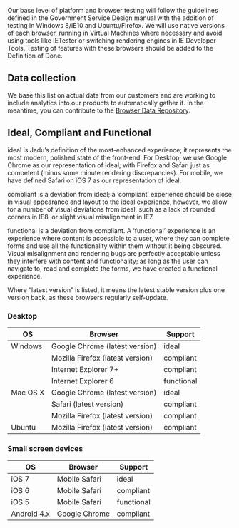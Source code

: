 Our base level of platform and browser testing will follow the guidelines defined in the Government Service Design manual with the addition of testing in Windows 8/IE10 and Ubuntu/Firefox. We will use native versions of each browser, running in Virtual Machines where necessary and avoid using tools like IETester or switching rendering engines in IE Developer Tools. Testing of features with these browsers should be added to the Definition of Done. 

## Data collection

We base this list on actual data from our customers and are working to include analytics into our products to automatically gather it. In the meantime, you can contribute to the [Browser Data Repository](https://gitlab.hq.jadu.net/pulsar/browser-data/tree/master).

## Ideal, Compliant and Functional

<span class="label label--success">ideal</span> is Jadu’s definition of the most-enhanced experience; it represents the most modern, polished state of the front-end. For Desktop; we use Google Chrome as our representation of ideal; with Firefox and Safari just as competent (minus some minute rendering discrepancies). For mobile, we have defined Safari on iOS 7 as our representation of ideal.

<span class="label label--primary">compliant</span> is a deviation from ideal; a ‘compliant’ experience should be close in visual appearance and layout to the ideal experience, however, we allow for a number of visual deviations from ideal, such as a lack of rounded corners in IE8, or slight visual misalignment in IE7.

<span class="label">functional</span> is a deviation from compliant. A ‘functional’ experience is an experience where content is accessible to a user, where they can complete forms and use all the functionality within them without it being obscured. Visual misalignment and rendering bugs are perfectly acceptable unless they interfere with content and functionality; as long as the user can navigate to, read and complete the forms, we have created a functional experience.

Where “latest version” is listed, it means the latest stable version plus one version back, as these browsers regularly self-update.

### Desktop

<table class="table table-bordered table-striped">
<thead>
 <tr>
   <th>OS</th>
   <th>Browser</th>
   <th class="centered">Support</th>
 </tr>
</thead>
<tbody>

<tr>
 <td>Windows</td>
 <td>Google Chrome (latest version)</td>
 <td class="centered"><span class="label label--success">ideal</span></td>
</tr>
<tr>
 <td></td>
 <td>Mozilla Firefox (latest version)</td>
 <td class="centered"><span class="label label--primary">compliant</span></td>
</tr>
<tr>
 <td></td>
 <td>Internet Explorer 7+</td>
 <td class="centered"><span class="label label--primary">compliant</span></td>
</tr>
<tr>
 <td></td>
 <td>Internet Explorer 6</td>
 <td class="centered"><span class="label">functional</span></td>
</tr>

<tr>
 <td>Mac OS X</td>
 <td>Google Chrome (latest version)</td>
 <td class="centered"><span class="label label--success">ideal</span></td>
</tr>

<tr>
 <td></td>
 <td>Safari (latest version)</td>
 <td class="centered"><span class="label label--primary">compliant</span></td>
</tr>

<tr>
 <td></td>
 <td>Mozilla Firefox (latest version)</td>
 <td class="centered"><span class="label label--primary">compliant</span></td>
</tr>

<tr>
 <td>Ubuntu</td>
 <td>Mozilla Firefox (latest version)</td>
 <td class="centered"><span class="label label--primary">compliant</span></td>
</tr>

</tbody>
</table>

### Small screen devices

<table class="table table-bordered table-striped">
<thead>
 <tr>
   <th>OS</th>
   <th>Browser</th>
   <th class="centered">Support</th>
 </tr>
</thead>
<tbody>

<tr>
 <td>iOS 7</td>
 <td>Mobile Safari</td>
 <td class="centered"><span class="label label--success">ideal</span></td>
</tr>
<tr>
 <td>iOS 6</td>
 <td>Mobile Safari</td>
 <td class="centered"><span class="label label--primary">compliant</span></td>
</tr>
<tr>
 <td>iOS 5</td>
 <td>Mobile Safari</td>
 <td class="centered"><span class="label">functional</span></td>
</tr>


<tr>
 <td>Android 4.x</td>
 <td>Google Chrome</td>
 <td class="centered"><span class="label label--primary">compliant</span></td>
</tr>

</tbody>
</table>

